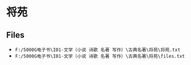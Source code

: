 # 将苑

## Files

- `F:/5000G电子书\I01-文学（小说 诗歌 名著 写作）\古典名著\将苑\将苑.txt`
- `F:/5000G电子书\I01-文学（小说 诗歌 名著 写作）\古典名著\将苑\files.txt`
